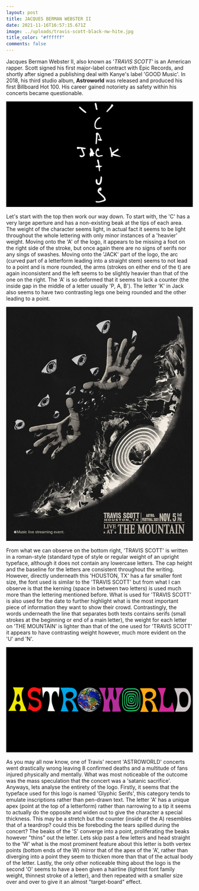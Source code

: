 ```yaml
---
layout: post
title: JACQUES BERMAN WEBSTER II
date: 2021-11-16T16:57:15.671Z
image: ../uploads/travis-scott-black-nw-hite.jpg
title_color: "#ffffff"
comments: false
---
```

Jacques Berman Webster II, also known as '*TRAVIS SCOTT*' is an American rapper. Scott signed his first major-label contract with Epic Records, and shortly after signed a publishing deal with Kanye's label 'GOOD Music'. In 2018, his third studio album, **Astroworld** was released and produced his first Billboard Hot 100. His career gained notoriety as safety within his concerts became questionable.

![One of many Alias' that Travis Scott uses.](../uploads/cactus-jack-symbol.png "'CACTUS JACK'")

Let's start with the top then work our way down. To start with, the 'C' has a very large aperture and has a non-existing beak at the tips of each area. The weight of the character seems light, in actual fact it seems to be light throughout the whole lettering with only minor instances of a 'heavier' weight. Moving onto the 'A' of the logo, it appears to be missing a foot on the right side of the stroke, but once again there are no signs of serifs nor any sings of swashes. Moving onto the 'JACK' part of the logo, the arc (curved part of a letterform leading into a straight stem) seems to not lead to a point and is more rounded, the arms (strokes on either end of the t) are again inconsistent and the left seems to be slightly heavier than that of the one on the right. The 'A' is so deformed that it seems to lack a counter (the inside gap in the middle of a letter usually 'P, A, B'). The letter 'K' in Jack also seems to have two contrasting legs one being rounded and the other leading to a point.

![A poster for one of Travis Scott's concerts.](../uploads/travis-scott.jpg)

From what we can observe on the bottom right, 'TRAVIS SCOTT' is written in a roman-style (standard type of style or regular weight of an upright typeface, although it does not contain any lowercase letters. The cap height and the baseline for the letters are consistent throughout the writing. However, directly underneath this 'HOUSTON, TX' has a far smaller font size, the font used is similar to the 'TRAVIS SCOTT' but from what I can observe is that the kerning (space in between two letters) is used much more than the lettering mentioned before. What is used for 'TRAVIS SCOTT' is also used for the date to further highlight what is the most important piece of information they want to show their crowd. Contrastingly, the words underneath the line that separates both texts contains serifs (small strokes at the beginning or end of a main letter), the weight for each letter on 'THE MOUNTAIN' is lighter than that of the one used for 'TRAVIS SCOTT' it appears to have contrasting weight however, much more evident on the 'U' and 'N'.

![Notoriously his most known concert 'ASTROWORLD'](../uploads/astroworld-symbol.png)

As you may all now know, one of Travis' recent 'ASTROWORLD' concerts went drastically wrong leaving 8 confirmed deaths and a multitude of fans injured physically and mentally. What was most noticeable of the outcome was the mass speculation that the concert was a 'satanic sacrifice'. Anyways, lets analyse the entirety of the logo. Firstly, it seems that the typeface used for this logo is named 'Glyphic Serifs', this category tends to emulate inscriptions rather than pen-drawn text. The letter 'A' has a unique apex (point at the top of a letterform) rather than narrowing to a tip it seems to actually do the opposite and widen out to give the character a special thickness. This may be a stretch but the counter (inside of the A) resembles that of a teardrop? could this be foreboding the tears spilled during the concert? The beaks of the 'S' converge into a point, proliferating the beaks however "thins" out the letter. Lets skip past a few letters and head straight to the 'W' what is the most prominent feature about this letter is both vertex points (bottom ends of the W) mirror that of the apex of the 'A', rather than diverging into a point they seem to thicken more than that of the actual body of the letter. Lastly, the only other noticeable thing about the logo is the second 'O' seems to have a been given a hairline (lightest font family weight, thinnest stroke of a letter), and then repeated with a smaller size over and over to give it an almost "target-board" effect.